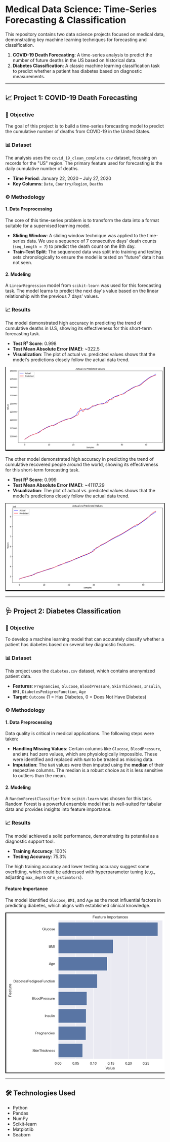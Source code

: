 # Medical Data Science: Time-Series Forecasting & Classification

This repository contains two data science projects focused on medical data, demonstrating key machine learning techniques for forecasting and classification.

1.  **COVID-19 Death Forecasting**: A time-series analysis to predict the number of future deaths in the US based on historical data.
2.  **Diabetes Classification**: A classic machine learning classification task to predict whether a patient has diabetes based on diagnostic measurements.

---

## 📈 Project 1: COVID-19 Death Forecasting

### 🎯 Objective
The goal of this project is to build a time-series forecasting model to predict the cumulative number of deaths from COVID-19 in the United States.

### 📊 Dataset
The analysis uses the `covid_19_clean_complete.csv` dataset, focusing on records for the "US" region. The primary feature used for forecasting is the daily cumulative number of deaths.

* **Time Period**: January 22, 2020 – July 27, 2020
* **Key Columns**: `Date`, `Country/Region`, `Deaths`

### ⚙️ Methodology

#### 1. Data Preprocessing
The core of this time-series problem is to transform the data into a format suitable for a supervised learning model.
* **Sliding Window**: A sliding window technique was applied to the time-series data. We use a sequence of 7 consecutive days' death counts (`seq_length = 7`) to predict the death count on the 8th day.
* **Train-Test Split**: The sequenced data was split into training and testing sets chronologically to ensure the model is tested on "future" data it has not seen.

#### 2. Modeling
A `LinearRegression` model from `scikit-learn` was used for this forecasting task. The model learns to predict the next day's value based on the linear relationship with the previous 7 days' values.

### 📈 Results
The model demonstrated high accuracy in predicting the trend of cumulative deaths in U.S, showing its effectiveness for this short-term forecasting task.

* **Test R² Score**: 0.998
* **Test Mean Absolute Error (MAE)**: ~322.5
* **Visualization**: The plot of actual vs. predicted values shows that the model's predictions closely follow the actual data trend.

![COVID-19 Death Forecast in U.S](https://github.com/HeigatVu/time-series-for-covid19-diabete/blob/main/covid19/death-prediction-us.png)

The other model demonstrated high accuracy in predicting the trend of cumulative recovered people around the world, showing its effectiveness for this short-term forecasting task.

* **Test R² Score**: 0.999
* **Test Mean Absolute Error (MAE)**: ~41117.29
* **Visualization**: The plot of actual vs. predicted values shows that the model's predictions closely follow the actual data trend.

![COVID-19 Recovered Forecast in the world](https://github.com/HeigatVu/time-series-for-covid19-diabete/blob/main/covid19/recovered-prediction-world.png)

---

## 🩺 Project 2: Diabetes Classification

### 🎯 Objective
To develop a machine learning model that can accurately classify whether a patient has diabetes based on several key diagnostic features.

### 📊 Dataset
This project uses the `diabetes.csv` dataset, which contains anonymized patient data.

* **Features**: `Pregnancies`, `Glucose`, `BloodPressure`, `SkinThickness`, `Insulin`, `BMI`, `DiabetesPedigreeFunction`, `Age`
* **Target**: `Outcome` (1 = Has Diabetes, 0 = Does Not Have Diabetes)

### ⚙️ Methodology

#### 1. Data Preprocessing
Data quality is critical in medical applications. The following steps were taken:
* **Handling Missing Values**: Certain columns like `Glucose`, `BloodPressure`, and `BMI` had zero values, which are physiologically impossible. These were identified and replaced with `NaN` to be treated as missing data.
* **Imputation**: The `NaN` values were then imputed using the **median** of their respective columns. The median is a robust choice as it is less sensitive to outliers than the mean.

#### 2. Modeling
A `RandomForestClassifier` from `scikit-learn` was chosen for this task. Random Forest is a powerful ensemble model that is well-suited for tabular data and provides insights into feature importance.

### 📈 Results
The model achieved a solid performance, demonstrating its potential as a diagnostic support tool.

* **Training Accuracy**: 100%
* **Testing Accuracy**: 75.3%

The high training accuracy and lower testing accuracy suggest some overfitting, which could be addressed with hyperparameter tuning (e.g., adjusting `max_depth` or `n_estimators`).

#### Feature Importance
The model identified `Glucose`, `BMI`, and `Age` as the most influential factors in predicting diabetes, which aligns with established clinical knowledge.

![Diabetes Feature Importance](https://github.com/HeigatVu/time-series-for-covid19-diabete/blob/main/diabet/feature-importances.png)

---

## 🛠️ Technologies Used

* Python
* Pandas
* NumPy
* Scikit-learn
* Matplotlib
* Seaborn
